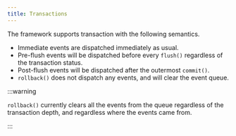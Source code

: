 ```yaml
---
title: Transactions
---
```


The framework supports transaction with the following semantics.

* Immediate events are dispatched immediately as usual.
* Pre-flush events will be dispatched before every `flush()` regardless of the
  transaction status.
* Post-flush events will be dispatched after the outermost `commit()`.
* `rollback()` does not dispatch any events, and will clear the event queue.

:::warning

`rollback()` currently clears all the events from the queue regardless of the
transaction depth, and regardless where the events came from.

:::